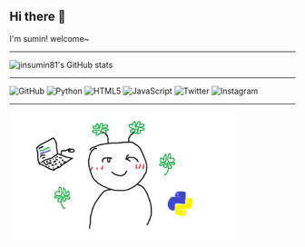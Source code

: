 ## Hi there 👋

I'm sumin!
welcome~
___
![jinsumin81's GitHub stats](https://github-readme-stats.vercel.app/api?username=jinsumin81&show_icons=true&theme=radical)

___
![GitHub](https://img.shields.io/badge/GitHub-Profile-skyblue?logo=github)
![Python](https://img.shields.io/badge/Python-Code-skyblue?logo=python)
![HTML5](https://img.shields.io/badge/HTML5-Design-skyblue?logo=html5)
![JavaScript](https://img.shields.io/badge/JavaScript-Dynamic-skyblue?logo=javascript)
![Twitter](https://img.shields.io/badge/Twitter-Follow-skyblue?logo=twitter)
![Instagram](https://img.shields.io/badge/Instagram-Profile-skyblue?logo=instagram)
___
<img src="https://github.com/jinsumin81/jinsumin81/blob/main/%EC%A0%9C%EB%AA%A9%20%EC%97%86%EC%9D%8C.png" alt="프로필사진" width="400" />

